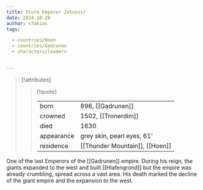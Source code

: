 ```yaml
---
title: Storm Emperor Jotusvir
date: 2024-10-28
author: sfakias
tags:

  - countries/Hoen
  - countries/Gadrunen
  - characters/leaders 


---
```

> [!attributes]
> 
> > [!quote]
> >
> > | | |
> > | --- | --- |
> > | born | 896, [[Gadrunen]] |
> > | crowned | 1502, [[Tronerdim]] |
> > | died | 1630 |
> > | appearance | grey skin, pearl eyes, 61' |
> > | residence | [[Thunder Mountain]], [[Hoen]] |

One of the last Emperors of the [[Gadrunen]] empire. During his reign, the giants expanded to the west and built [[Hlafengrond]] but the empire was already crumbling, spread across a vast area. His death marked the decline of the giant empire and the expansion to the west.